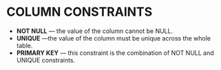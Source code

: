 # COLUMN CONSTRAINTS
- **NOT NULL** — the value of the column cannot be NULL.
- **UNIQUE** —the value of the column must be unique across the whole
table.
- **PRIMARY KEY** — this constraint is the combination of NOT
NULL and UNIQUE constraints.



